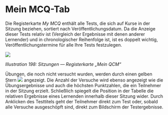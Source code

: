 # Mein MCQ-Tab

Die Registerkarte _My MCQ_ enthält alle Tests, die sich auf Kurse in der Sitzung beziehen, sortiert nach Veröffentlichungsdatum. Da die Anzeige dieser Tests relativ ist \(Vergleich der Ergebnisse mit denen anderer Lernender\) und in chronologischer Reihenfolge ist, ist es doppelt wichtig, Veröffentlichungstermine für alle Ihre Tests festzulegen.

![](../../.gitbook/assets/images265.png)

_Illustration 198: Sitzungen — Registerkarte „Mein QCM“_ 

Übungen, die noch nicht versucht wurden, werden durch einen gelben Stern ![](../../.gitbook/assets/graphics371.png) angezeigt. Die Anzahl der Versuche wird ebenso angezeigt wie die Übungsergebnisse und auch die höchsten Punktzahlen, die ein Teilnehmer in der Sitzung erzielt. Schließlich spiegelt die Position in der Tabelle die relativen Ergebnisse eines Lernenden innerhalb dieser Sitzung wider. Durch Anklicken des Testtitels geht der Teilnehmer direkt zum Test oder, sobald alle Versuche ausgeschöpft sind, direkt zum Bildschirm der Testergebnisse.


